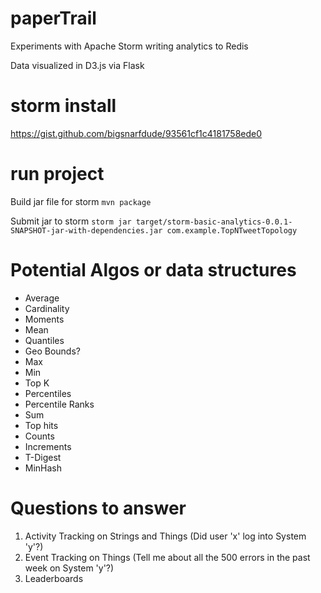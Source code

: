 # paperTrail

Experiments with Apache Storm writing analytics to Redis

Data visualized in D3.js via Flask

# storm install

https://gist.github.com/bigsnarfdude/93561cf1c4181758ede0

# run project

Build jar file for storm
`mvn package`

Submit jar to storm
`storm jar target/storm-basic-analytics-0.0.1-SNAPSHOT-jar-with-dependencies.jar com.example.TopNTweetTopology`

# Potential Algos or data structures

  * Average
  * Cardinality 
  * Moments
  * Mean
  * Quantiles
  * Geo Bounds?
  * Max
  * Min
  * Top K
  * Percentiles
  * Percentile Ranks
  * Sum
  * Top hits
  * Counts
  * Increments
  * T-Digest
  * MinHash

# Questions to answer

1. Activity Tracking on Strings and Things (Did user 'x' log into System 'y'?)
2. Event Tracking on Things (Tell me about all the 500 errors in the past week on System 'y'?)
3. Leaderboards
